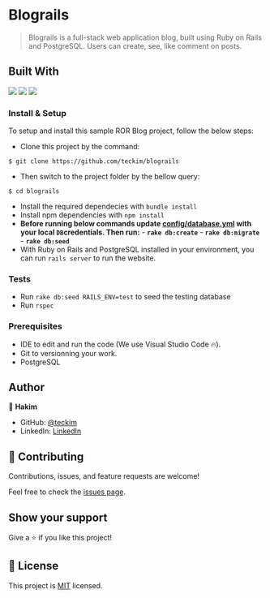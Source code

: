 # Blograils

> Blograils is a full-stack web application blog, built using Ruby on Rails and PostgreSQL. Users can create, see, like comment on posts.

## Built With

![](https://img.shields.io/badge/Github-blueviolet)
![](https://img.shields.io/badge/Ruby_On_Rails-red)
![](https://img.shields.io/badge/PostgreSQL-red)

### Install & Setup

To setup and install this sample ROR Blog project, follow the below steps:
- Clone this project by the command: 

```
$ git clone https://github.com/teckim/blograils
```

- Then switch to the project folder by the bellow query:

```
$ cd blograils
```

- Install the required dependecies with `bundle install`
- Install npm dependencies with `npm install`
- **Before running below commands update [config/database.yml](./config/database.yml) with your local `DB`credentials. Then run:**
      - **`rake db:create`**
      - **`rake db:migrate`**
      - **`rake db:seed`**
- With Ruby on Rails and PostgreSQL installed in your environment, you can run `rails server` to run the website.

### Tests

- Run `rake db:seed RAILS_ENV=test` to seed the testing database
- Run `rspec`

### Prerequisites

- IDE to edit and run the code (We use Visual Studio Code 🔥).
- Git to versionning your work.
- PostgreSQL

## Author

👤 **Hakim**

- GitHub: [@teckim](https://github.com/teckim)
- LinkedIn: [LinkedIn](https://www.linkedin.com/in/hakim-bhd/)

## 🤝 Contributing

Contributions, issues, and feature requests are welcome!

Feel free to check the [issues page](https://github.com/teckim/blograils/issues).

## Show your support

Give a ⭐️ if you like this project!

## 📝 License

This project is [MIT](./MIT.md) licensed.
